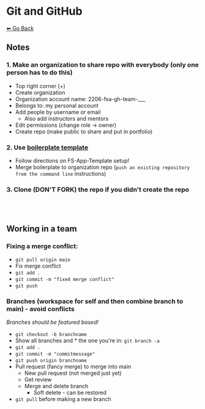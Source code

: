 # Git and GitHub
[⬅ Go Back](/README.md)

## Notes
### 1. Make an organization to share repo with everybody (only one person has to do this)
  - Top right corner (+)
  - Create organization
  - Organization account name: 2206-fsa-gh-team-___
  - Belongs to: my personal account
  - Add people by username or email
    - Also add instructors and mentors
  - Edit permissions (change role -> owner)
  - Create repo (make public to share and put in portfolio)

### 2. Use [boilerplate template](https://github.com/FullstackAcademy/fs-app-template)
  - Follow directions on FS-App-Template setup!
  - Merge boilerplate to organization repo (`push an existing repository from the command line` instructions)

### 3. Clone (DON'T FORK) the repo if you didn't create the repo

<br>
<br>

## Working in a team
### Fixing a merge conflict:
  - `git pull origin main`
  - Fix merge conflict
  - `git add .`
  - `git commit -m "fixed merge conflict"`
  - `git push`

### Branches (workspace for self and then combine branch to main) - avoid conflicts
*Branches should be featured based!*
  - `git checkout -b branchname`
  - Show all branches and * the one you're in: `git branch -a` 
  - `git add .`
  - `git commit -m "commitmessage"`
  - `git push origin branchname`
  - Pull request (fancy merge) to merge into main
    - New pull request (not merged just yet)
    - Get review
    - Merge and delete branch
      - Soft delete - can be restored
  - `git pull` before making a new branch